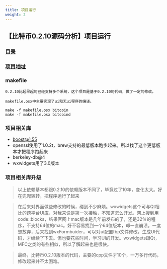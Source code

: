 ```yaml
---
title: 项目运行
weight: 2
---
```

## 【比特币0.2.10源码分析】项目运行
### [目录](../README.md)
### [项目地址](https://github.com/lijinchao2007/bitcoin_0_2_10)

### makefile
    0.2.10比起早起的已经支持多个系统，这个项目是基于0.2.10的代码，做了一定的修改。

    makefile.osx中主要实现了ui和无ui程序的编译。

    make -f makefile.osx bitcoin
    make -f makefile.osx bitcoind


### 项目相关库
* boost@1.55
* openssl使用了1.0.2t，brew支持的最低版本跑步起来。所以找了这个更低版本才把程序跑起来
* berkeley-db@4
* wxwidgets用了3.0版本

### 项目相关库升级
>以上依赖基本都跟0.2.10的依赖版本不同了，毕竟过了10年，变化太大。好在兜兜转转，把程序运行了起来

>在后来对界面做些修改的时候，碰到不少麻烦。wxwidgets这个可与Qt相比的跨平台UI库，对我来说是第一次接触，不知道怎么开发。网上搜到用code::blocks，结果官网上mac版本是几年前发布的了，还是32位的程序，不支持64位的mac。好不容易找到一个64位版本，却一直崩溃。一度想放弃，后来找到wxFormbuider，可以对ui配置fbp文件修改，生成UI代码，才继续了下去。但也要花些时间，学习UI的开发。wxwidgets跟Qt，MFC之类的有些相似，所以了解起来也是很快。

>最终，比特币0.2.10版本的代码，主要的cpp文件才10个，一万多行代码，修改起来并不太困难。
